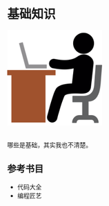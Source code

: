 # 基础知识


<img src="/assets/working-with-laptop-svgrepo-com.svg" alt="" width="220">

<br>
<br>

哪些是基础，其实我也不清楚。


## 参考书目

- 代码大全
- 编程匠艺